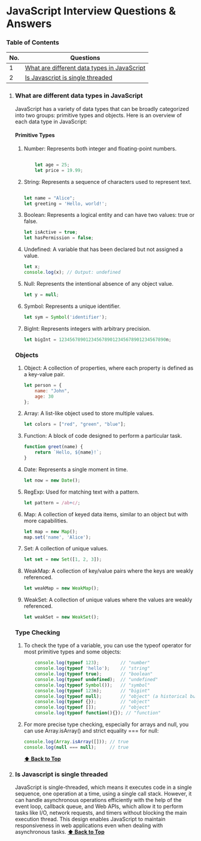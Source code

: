 # JavaScript Interview Questions & Answers

### Table of Contents

| No. | Questions |
|---- | ---------
|1  | [What are different data types in JavaScript](#what-are-different-data-types-in-javaScript) |
|2  | [Is Javascript is single threaded](#is-javascript-is-single-threaded?) |


1. ### What are different data types in JavaScript
    JavaScript has a variety of data types that can be broadly categorized into two groups: primitive types and objects. Here is an overview of each data type in JavaScript:

    #### Primitive Types
    1. Number: Represents both integer and floating-point numbers.

        ```javascript
        
            let age = 25;
            let price = 19.99;
        ```
    2. String: Represents a sequence of characters used to represent text.

        ```javascript
    
        let name = "Alice";
        let greeting = 'Hello, world!';
        ```
    3. Boolean: Represents a logical entity and can have two values: true or false.

        ```javascript
        let isActive = true;
        let hasPermission = false;
        ```
    4. Undefined: A variable that has been declared but not assigned a value.

        ```javascript
        let x;
        console.log(x); // Output: undefined
        ```
    5. Null: Represents the intentional absence of any object value.

        ```javascript
        let y = null;
        ```
    6. Symbol: Represents a unique identifier.

        ```javascript
        let sym = Symbol('identifier');
        ```
    7. BigInt: Represents integers with arbitrary precision.

        ```javascript
        let bigInt = 1234567890123456789012345678901234567890n;
        ```
    ### Objects
    1. Object: A collection of properties, where each property is defined as a key-value pair.

        ```javascript
        let person = {
            name: "John",
            age: 30
        };
        ```
    2. Array: A list-like object used to store multiple values.

        ```javascript
        let colors = ["red", "green", "blue"];
        ```
    3. Function: A block of code designed to perform a particular task.

        ```javascript
        function greet(name) {
            return `Hello, ${name}!`;
        }
        ```
    4. Date: Represents a single moment in time.

        ```javascript
        let now = new Date();
        ```
    5. RegExp: Used for matching text with a pattern.

        ```javascript
        let pattern = /ab+c/;
        ```
    6. Map: A collection of keyed data items, similar to an object but with more capabilities.

        ```javascript
        let map = new Map();
        map.set('name', 'Alice');
        ```
    7. Set: A collection of unique values.

        ```javascript
        let set = new Set([1, 2, 3]);
        ```
    8. WeakMap: A collection of key/value pairs where the keys are weakly referenced.

        ```javascript
        let weakMap = new WeakMap();
        ```
    9. WeakSet: A collection of unique values where the values are weakly referenced.

        ```javascript
        let weakSet = new WeakSet();
        ```
    ### Type Checking
    1. To check the type of a variable, you can use the typeof operator for most primitive types and some objects:

        ```javascript
            console.log(typeof 123);        // "number"
            console.log(typeof 'hello');    // "string"
            console.log(typeof true);       // "boolean"
            console.log(typeof undefined);  // "undefined"
            console.log(typeof Symbol());   // "symbol"
            console.log(typeof 123n);       // "bigint"
            console.log(typeof null);       // "object" (a historical bug in JavaScript)
            console.log(typeof {});         // "object"
            console.log(typeof []);         // "object"
            console.log(typeof function(){}); // "function"
        ```
    2. For more precise type checking, especially for arrays and null, you can use Array.isArray() and strict equality === for null:

        ```javascript
        console.log(Array.isArray([])); // true
        console.log(null === null);     // true
        ```

         **[⬆ Back to Top](#table-of-contents)**
2. ### Is Javascript is single threaded
    JavaScript is single-threaded, which means it executes code in a single sequence, one operation at a time, using a single call stack. However, it can handle asynchronous operations efficiently with the help of the event loop, callback queue, and Web APIs, which allow it to perform tasks like I/O, network requests, and timers without blocking the main execution thread. This design enables JavaScript to maintain responsiveness in web applications even when dealing with asynchronous tasks.
        **[⬆ Back to Top](#table-of-contents)**
